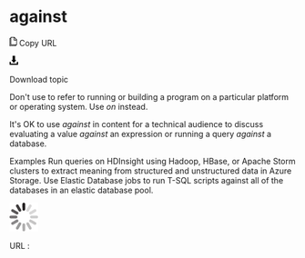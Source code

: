 # against

![Copy URL](media/against/Copy.png)
Copy URL

![Download](media/against/Download.png)

Download topic

Don't use to refer to running or building a program on a particular platform or operating system. Use *on* instead.

It's OK to use *against* in content for a technical audience to discuss evaluating a value *against* an expression or running a query *against* a database. 

Examples
Run
queries on HDInsight using Hadoop, HBase, or Apache Storm clusters to
extract meaning from structured and unstructured data in Azure Storage.
Use Elastic Database jobs to run T-SQL scripts against all of the databases in an elastic database pool.

![In progress](media/against/activity-large.gif)

URL :
